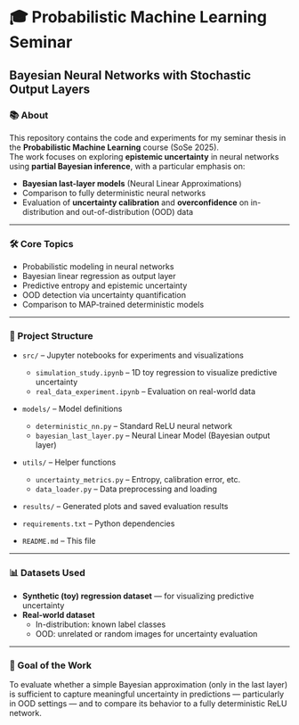 # 🎓 Probabilistic Machine Learning Seminar  
## **Bayesian Neural Networks with Stochastic Output Layers**

### 📚 About  
This repository contains the code and experiments for my seminar thesis in the **Probabilistic Machine Learning** course (SoSe 2025).  
The work focuses on exploring **epistemic uncertainty** in neural networks using **partial Bayesian inference**, with a particular emphasis on:

- **Bayesian last-layer models** (Neural Linear Approximations)  
- Comparison to fully deterministic neural networks  
- Evaluation of **uncertainty calibration** and **overconfidence** on in-distribution and out-of-distribution (OOD) data

---

### 🛠️ Core Topics
- Probabilistic modeling in neural networks  
- Bayesian linear regression as output layer  
- Predictive entropy and epistemic uncertainty  
- OOD detection via uncertainty quantification  
- Comparison to MAP-trained deterministic models

---

### 📁 Project Structure

- `src/` – Jupyter notebooks for experiments and visualizations  
  - `simulation_study.ipynb` – 1D toy regression to visualize predictive uncertainty  
  - `real_data_experiment.ipynb` – Evaluation on real-world data 

- `models/` – Model definitions  
  - `deterministic_nn.py` – Standard ReLU neural network  
  - `bayesian_last_layer.py` – Neural Linear Model (Bayesian output layer)

- `utils/` – Helper functions  
  - `uncertainty_metrics.py` – Entropy, calibration error, etc.  
  - `data_loader.py` – Data preprocessing and loading

- `results/` – Generated plots and saved evaluation results

- `requirements.txt` – Python dependencies

- `README.md` – This file

---

### 📊 Datasets Used
- **Synthetic (toy) regression dataset** — for visualizing predictive uncertainty  
- **Real-world dataset** 
  - In-distribution: known label classes  
  - OOD: unrelated or random images for uncertainty evaluation

---

### 📌 Goal of the Work
To evaluate whether a simple Bayesian approximation (only in the last layer) is sufficient to capture meaningful uncertainty in predictions — particularly in OOD settings — and to compare its behavior to a fully deterministic ReLU network.
